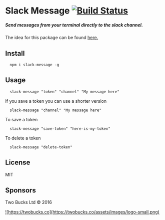 # Slack Message [![Build Status](https://travis-ci.org/twobucks/slack-message.svg?branch=master)](https://travis-ci.org/twobucks/slack-message)


##### Send messages from your terminal directly to the slack channel.
The idea for this package can be found [here.](https://github.com/mikaelbr/open-source-ideas/issues/2)

## Install
```
  npm i slack-message -g
```

## Usage
```
  slack-message "token" "channel" "My message here"
```

If you save a token you can use a shorter version
```
  slack-message "channel" "My message here"
```

To save a token  
```
  slack-message "save-token" "here-is-my-token"
```

To delete a token  
```
  slack-message "delete-token"
```


## License

MIT

## Sponsors

Two Bucks Ltd © 2016

<a href="https://twobucks.co">
![https://twobucks.co](https://twobucks.co/assets/images/logo-small.png)
</a>

